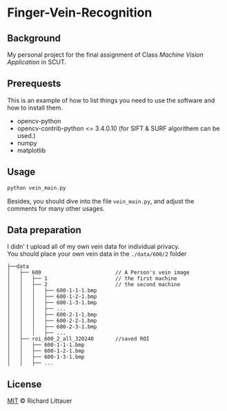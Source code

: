 # Finger-Vein-Recognition

## Background

My personal project for the final assignment of Class *Machine Vision Application* in SCUT.

## Prerequests
This is an example of how to list things you need to use the software and how to install them.

* opencv-python
* opencv-contrib-python <= 3.4.0.10 (for SIFT & SURF algorithem can be used.)
* numpy
* matplotlib

## Usage

``` python
python vein_main.py
```

Besides, you should dive into the file ```vein_main.py```, and adjust the comments for many other usages.

## Data preparation

I didn' t upload all of my own vein data for individual privacy.  
You should place your own vein data in the ```./data/600/2``` folder

```
├──data  
│   ├── 600                        // A Person's vein image  
│   │   ├── 1                      // the first machine  
│   │   ├── 2                      // the second machine   
│   │   │   ├── 600-1-1-1.bmp  
│   │   │   ├── 600-1-2-1.bmp  
│   │   │   ├── 600-1-3-1.bmp  
│   │   │   ├── ...  
│   │   │   ├── 600-2-1-1.bmp  
│   │   │   ├── 600-2-2-1.bmp  
│   │   │   ├── 600-2-3-1.bmp  
│   │   │   ├── ...  
│   ├── roi_600_2_all_320240       //saved ROI  
│   │   ├── 600-1-1-1.bmp  
│   │   ├── 600-1-2-1.bmp  
│   │   ├── 600-1-3-1.bmp  
│   │   ├── ...   
```

## License

[MIT](LICENSE) © Richard Littauer
